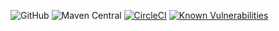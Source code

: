 
![GitHub](https://img.shields.io/github/license/nhojpatrick/nhojpatrick-qa-sortpom?style=plastic)
![Maven Central](https://img.shields.io/maven-central/v/com.github.nhojpatrick.qa/nhojpatrick-sortpom-sortorderfile)
[![CircleCI](https://circleci.com/gh/nhojpatrick/nhojpatrick-sortpom-sortorderfile/tree/develop.svg?style=svg)](https://circleci.com/gh/nhojpatrick/nhojpatrick-sortpom-sortorderfile/tree/develop)
[![Known Vulnerabilities](https://snyk.io/test/github/nhojpatrick/nhojpatrick-sortpom-sortorderfile/develop/badge.svg)](https://snyk.io/test/github/nhojpatrick/nhojpatrick-sortpom-sortorderfile/develop)
